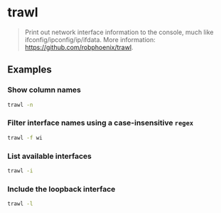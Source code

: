 # trawl

> Print out network interface information to the console, much like ifconfig/ipconfig/ip/ifdata. More information: <https://github.com/robphoenix/trawl>.

## Examples

### Show column names

```bash
trawl -n
```

### Filter interface names using a case-insensitive `regex`

```bash
trawl -f wi
```

### List available interfaces

```bash
trawl -i
```

### Include the loopback interface

```bash
trawl -l
```
